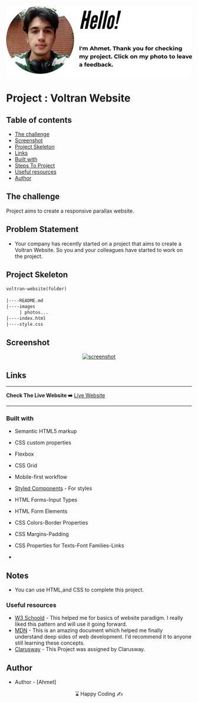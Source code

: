 <p align="center">
<a href="https://www.linkedin.com/in/ahmet-ayd%C4%B1n-2583b1199/" target="_blank"><img src="profile.png" alt="screenshot"></a>
</p>



# Project : Voltran Website 


## Table of contents

  - [The challenge](#the-challenge)
  - [Screenshot](#screenshot)
  - [Project Skeleton](#project-skeleton)
  - [Links](#links)
  - [Built with](#built-with)
  - [Steps To Project](#steps-to-project)
  - [Useful resources](#useful-resources)
- [Author](#author)


## The challenge
Project aims to create a responsive parallax website.

## Problem Statement

- Your company has recently started on a project that aims to create a Voltran Website. So you and your colleagues have started to work on the project.

## Project Skeleton 

```
voltran-website(folder)

|----README.md                   
|----images      
     | photos...
|----index.html  
|----style.css   
```

## Screenshot
<p align="center">
<a href="https://bavi-boop.github.io/voltran-website/"><img src="voltran.gif" alt="screenshot" ></a>
</p>


## Links

<hr>
<b>Check The Live Website ➡️</b> <a href="https://bavi-boop.github.io/voltran-website/">Live Website</a>
<hr>


### Built with

- Semantic HTML5 markup
- CSS custom properties
- Flexbox
- CSS Grid
- Mobile-first workflow

- [Styled Components](https://styled-components.com/) - For styles
	
- HTML Forms-Input Types 

- HTML Form Elements

- CSS Colors-Border Properties

- CSS Margins-Padding

- CSS Properties for Texts-Font Families-Links


-

## Notes

- You can use HTML,and CSS to complete this project.

### Useful resources

- [W3 Schoold](https://www.w3schools.com/) - This helped me for basics of website paradigm. I really liked this pattern and will use it going forward.
- [MDN](https://developer.mozilla.org/en-US/) - This is an amazing document which helped me finally understand deep sides of web development. I'd recommend it to anyone still learning these concepts.
- [Clarusway](https://clarusway.com/aws-devops/?gclid=Cj0KCQjwr4eYBhDrARIsANPywCjMru99tYkggAXDKaHPXlmNHqGXxFtkPw_EeiIechV8YNa6bUd9DLkaAsJkEALw_wcB) - This Project was assigned by Clarusway.





## Author

- Author - [Ahmet]

<center> &#8987; Happy Coding  &#9997; </center>
